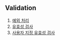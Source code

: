 ## Validation

1. [예외 처리](exception.md)
2. [유효성 검사](validation.md)
3. [사용자 지정 유효성 검사](customValidation.md)